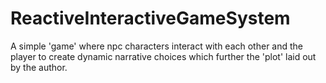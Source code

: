 # ReactiveInteractiveGameSystem
A simple 'game' where npc characters interact with each other and the player to create dynamic narrative choices which further the 'plot' laid out by the author.
